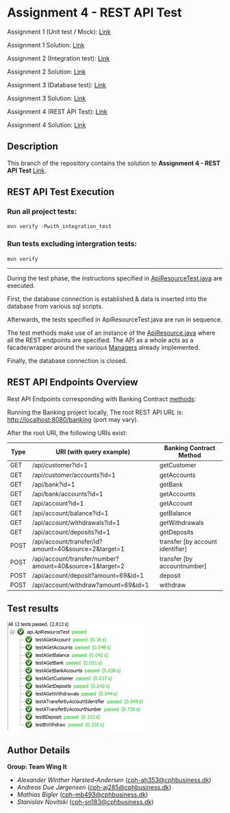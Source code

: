 # Assignment 4 - REST API Test

Assignment 1 (Unit test / Mock): [Link](https://datsoftlyngby.github.io/soft2020spring/resources/85f09312-01-assignment-mocking.pdf)

Assignment 1 Solution: [Link](https://github.com/PBA-2sem/asgmt1_mocking_tdd) 

Assignment 2 (Integration test): [Link](https://datsoftlyngby.github.io/soft2020spring/resources/2b1e95b8-02-assignment-integration.pdf)

Assignment 2 Solution: [Link](https://github.com/PBA-2sem/asgmt1_mocking_tdd/tree/integration-test)

Assignment 3 (Database test): [Link](https://datsoftlyngby.github.io/soft2020spring/resources/db4fc3df-03-assignment-database.pdf)

Assignment 3 Solution: [Link](https://github.com/PBA-2sem/asgmt1_mocking_tdd/tree/database-test)

Assignment 4 (REST API Test): [Link](https://datsoftlyngby.github.io/soft2020spring/resources/5988f3c5-04-assignment-rest.pdf)

Assignment 4 Solution: [Link](https://github.com/PBA-2sem/asgmt1_mocking_tdd/tree/frontend-testing)

## Description

This branch of the repository contains the solution to **Assignment 4 - REST API Test** [Link](https://datsoftlyngby.github.io/soft2020spring/resources/5988f3c5-04-assignment-rest.pdf).

## REST API Test Execution

### Run all project tests:

```
mvn verify -Pwith_integration_test
```

### Run tests excluding intergration tests:

```
mvn verify
```

---

During the test phase, the instructions specified in [ApiResourceTest.java](https://github.com/PBA-2sem/asgmt1_mocking_tdd/blob/frontend-testing/banking/src/test/java/api/ApiResourceTest.java) are executed.

First, the database connection is established & data is inserted into the database from various sql scripts.

Afterwards, the tests specified in ApiResourceTest.java are run in sequence. 

The test methods make use of an instance of the [ApiResource.java](https://github.com/PBA-2sem/asgmt1_mocking_tdd/blob/frontend-testing/banking/src/main/java/api/ApiResource.java) where all the REST endpoints are specified. The API as a whole acts as a facade/wrapper around the various [Managers](https://github.com/PBA-2sem/asgmt1_mocking_tdd/tree/frontend-testing/banking/src/main/java/implementations/db) already implemented.

Finally, the database connection is closed.

## REST API Endpoints Overview

Rest API Endpoints corresponding with Banking Contract [methods](https://github.com/PBA-2sem/asgmt1_mocking_tdd/tree/frontend-testing/banking-contract/src/main/java/com/teamwingitt/banking/contract):

Running the Banking project locally, The root REST API URL is: [http://localhost:8080/banking](http://localhost:8080/banking) (port may vary). 

After the root URl, the following URIs exist:

| Type 	| URI (with query example)                                            	| Banking Contract Method 	|
|------	|----------------------------------------------------------	|---------------------------------------	|
| GET  	| /api/customer?id=1                                       	| getCustomer                           	|
| GET  	| /api/customer/accounts?id=1                              	| getAccounts                           	|
| GET  	| /api/bank?id=1                                           	| getBank                               	|
| GET  	| /api/bank/accounts?id=1                                  	| getAccounts                           	|
| GET  	| /api/account?id=1                                        	| getAccount                            	|
| GET  	| /api/account/balance?id=1                                	| getBalance                            	|
| GET  	| /api/account/withdrawals?id=1                            	| getWithdrawals                        	|
| GET  	| /api/account/deposits?id=1                               	| getDeposits                           	|
| POST 	| /api/account/transfer/id?amount=40&source=2&target=1     	| transfer [by account identifier]      	|
| POST 	| /api/account/transfer/number?amount=40&source=1&target=2 	| transfer [by accountnumber]           	|
| POST 	| /api/account/deposit?amount=69&id=1                      	| deposit                               	|
| POST 	| /api/account/withdraw?amount=69&id=1                     	| withdraw                              	|

## Test results

 ![REST API Test Results](<assets/api_test_results.PNG>)
 
## Author Details

**Group: Team Wing It**
- *Alexander Winther Hørsted-Andersen* (cph-ah353@cphbusiness.dk)
- *Andreas Due Jørgensen* (cph-aj285@cphbusiness.dk)
- *Mathias Bigler* (cph-mb493@cphbusiness.dk)
- *Stanislav Novitski* (cph-sn183@cphbusiness.dk)
